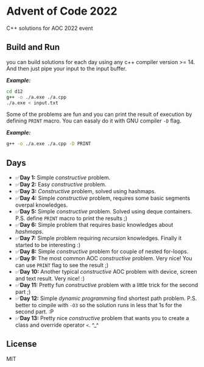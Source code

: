 # Advent of Code 2022
C++ solutions for AOC 2022 event

## Build and Run
you can build solutions for each day using any c++ compiler version >= 14. And then just pipe your input to the input buffer.

***Example:***
```bash
cd d12
g++ -o ./a.exe ./a.cpp
./a.exe < input.txt
```

Some of the problems are fun and you can print the result of execution by defining `PRINT` macro. You can easaly do it with
GNU compiler `-D` flag.

***Example:***
```bash
g++ -o ./a.exe ./a.cpp -D PRINT
```

## Days
* ✅**Day 1:** Simple _constructive_ problem.
* ✅**Day 2:** Easy _constructive_ problem.
* ✅**Day 3:** _Constructive_ problem, solved using hashmaps.
* ✅**Day 4:** Simple _constructive_ problem, requires some basic segments overpal knowledges.
* ✅**Day 5:** Simple _constructive_ problem. Solved using deque containers. P.S. define `PRINT` macro to print the results ;)
* ✅**Day 6:** Simple problem that requires basic knowledges about _hashmaps_.
* ✅**Day 7:** Simple problem requiring _recursion_ knowledges. Finally it started to be interesting :)
* ✅**Day 8:** Simple _constructive_ problem for couple of nested for-loops.
* ✅**Day 9:** The most common AOC _constructive_ problem. Very nice! You can use `PRINT` flag to see the result ;)
* ✅**Day 10:** Another typical _constructive_ AOC problem with device, screen and text result. Very nice! :)
* ✅**Day 11:** Pretty fun _constructive_ problem with a little trick for the second part ;)
* ✅**Day 12:** Simple _dynamic programming_ find shortest path problem. P.S. better to cimpile with `-O3` so the solution runs in less that 1s for the second part. :P
* ✅**Day 13:** Pretty nice _constructive_ problem that wants you to create a class and override operator `<`. ^_^

## License
MIT
